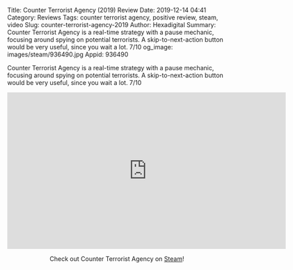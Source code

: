 Title: Counter Terrorist Agency (2019) Review
Date: 2019-12-14 04:41
Category: Reviews
Tags: counter terrorist agency, positive review, steam, video
Slug: counter-terrorist-agency-2019
Author: Hexadigital
Summary: Counter Terrorist Agency is a real-time strategy with a pause mechanic, focusing around spying on potential terrorists. A skip-to-next-action button would be very useful, since you wait a lot. 7/10
og_image: images/steam/936490.jpg
Appid: 936490

Counter Terrorist Agency is a real-time strategy with a pause mechanic, focusing around spying on potential terrorists. A skip-to-next-action button would be very useful, since you wait a lot. 7/10

<center><iframe src="https://www.youtube.com/embed/v6IizvyJjvE?feature=oembed" allow="accelerometer; autoplay; encrypted-media; gyroscope; picture-in-picture" width="640" height="360" frameborder="0"></iframe>

Check out Counter Terrorist Agency on [Steam](https://store.steampowered.com/app/936490/?curator_clanid=34633900)!</center>
